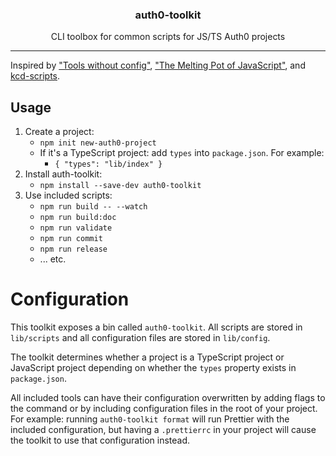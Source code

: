 <h3 align="center">auth0-toolkit</h3>
<p align="center">CLI toolbox for common scripts for JS/TS Auth0 projects</p>

---

Inspired by ["Tools without config"](https://blog.kentcdodds.com/automation-without-config-412ab5e47229), ["The Melting Pot of JavaScript"](https://youtu.be/G39lKaONAlA), and [kcd-scripts](https://github.com/kentcdodds/kcd-scripts).

## Usage

1. Create a project:
   - `npm init new-auth0-project`
   - If it's a TypeScript project: add `types` into `package.json`. For example:
     - `{ "types": "lib/index" }`
1. Install auth-toolkit:
   - `npm install --save-dev auth0-toolkit`
1. Use included scripts:
   - `npm run build -- --watch`
   - `npm run build:doc`
   - `npm run validate`
   - `npm run commit`
   - `npm run release`
   - ... etc.

# Configuration

This toolkit exposes a bin called `auth0-toolkit`. All scripts are stored in `lib/scripts` and all configuration files are stored in `lib/config`.

The toolkit determines whether a project is a TypeScript project or JavaScript project depending on whether the `types`
property exists in `package.json`.

All included tools can have their configuration overwritten by adding flags to the command or by including configuration files in the root of your project. For example: running `auth0-toolkit format` will run Prettier with the included configuration, but having a `.prettierrc` in your project will cause the toolkit to use that configuration instead.
